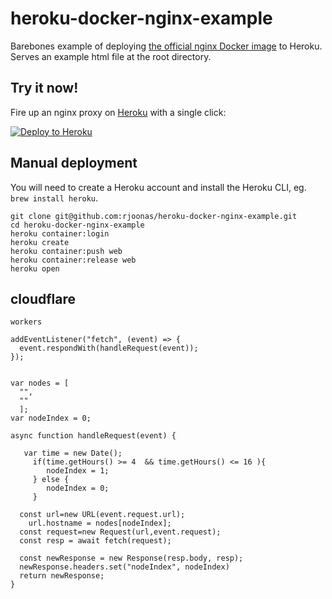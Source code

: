 # heroku-docker-nginx-example

Barebones example of deploying
[the official nginx Docker image](https://github.com/docker-library/docs/tree/master/nginx)
to Heroku. Serves an example html file at the root directory.

## Try it now!

Fire up an nginx proxy on [Heroku](https://www.heroku.com/) with a single click:

[![Deploy to Heroku](https://www.herokucdn.com/deploy/button.svg)](https://heroku.com/deploy)

## Manual deployment

You will need to create a Heroku account and install the Heroku CLI, eg.
`brew install heroku`.

```
git clone git@github.com:rjoonas/heroku-docker-nginx-example.git
cd heroku-docker-nginx-example
heroku container:login
heroku create
heroku container:push web
heroku container:release web
heroku open
```


## cloudflare 
`workers`

```
addEventListener("fetch", (event) => {
  event.respondWith(handleRequest(event));
});


var nodes = [
  "",
  ""
  ];
var nodeIndex = 0;

async function handleRequest(event) {

   var time = new Date();
     if(time.getHours() >= 4  && time.getHours() <= 16 ){
        nodeIndex = 1;
     } else {
        nodeIndex = 0;
     }

  const url=new URL(event.request.url);
    url.hostname = nodes[nodeIndex];
  const request=new Request(url,event.request);
  const resp = await fetch(request);

  const newResponse = new Response(resp.body, resp);
  newResponse.headers.set("nodeIndex", nodeIndex)
  return newResponse;
}
```
